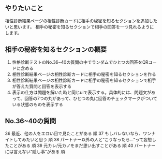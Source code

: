 ## やりたいこと
相性診断結果ページの相性診断カードに相手の秘密を知るセクションを追加したいと思います。
相手の秘密を知るセクションで相手の回答を一つ見れるようにします。

## 相手の秘密を知るセクションの概要
1. 性格診断テストのNo.36~40の質問の中でランダムでひとつの回答をQRコードに含める
2. 相性診断結果ページの相性診断カードに相手の秘密を知るセクションを作る
3. 相性診断結果ページの相性診断カードに相手の秘密を知るセクションで相手が答えた質問と回答を表示する
4. 表示の仕方は問題を解いた時と同じuiで表示する。具体的には、問題文があって、回答の7つの丸があって、ひとつの丸に回答のチェックマークがついている状態のものを表示する

## No.36~40の質問
36	最近、他の人をエロい目で見たことがある	順
37	もしバレないなら、ワンナイトしてみたいと思う	順
38	パートナー以外の人と”こうなったら…”って妄想したことがある	順
39	元カレ/元カノをまだ思い出すことがある	順
40	パートナーには言えない”隠し事”がある	順